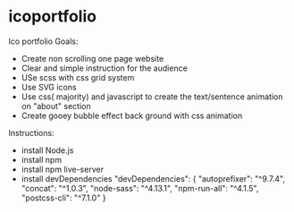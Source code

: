 # icoportfolio
Ico portfolio
Goals:
- Create non scrolling one page website 
- Clear and simple instruction for the audience
- USe scss with css grid system
- Use SVG icons
- Use css( majority) and javascript to create the text/sentence animation on "about" section
- Create gooey bubble effect back ground with css animation

Instructions:
- install Node.js
- install npm
- install npm live-server
- install  devDependencies 
    "devDependencies": {
    "autoprefixer": "^9.7.4",
    "concat": "^1.0.3",
    "node-sass": "^4.13.1",
    "npm-run-all": "^4.1.5",
    "postcss-cli": "^7.1.0"
    }

